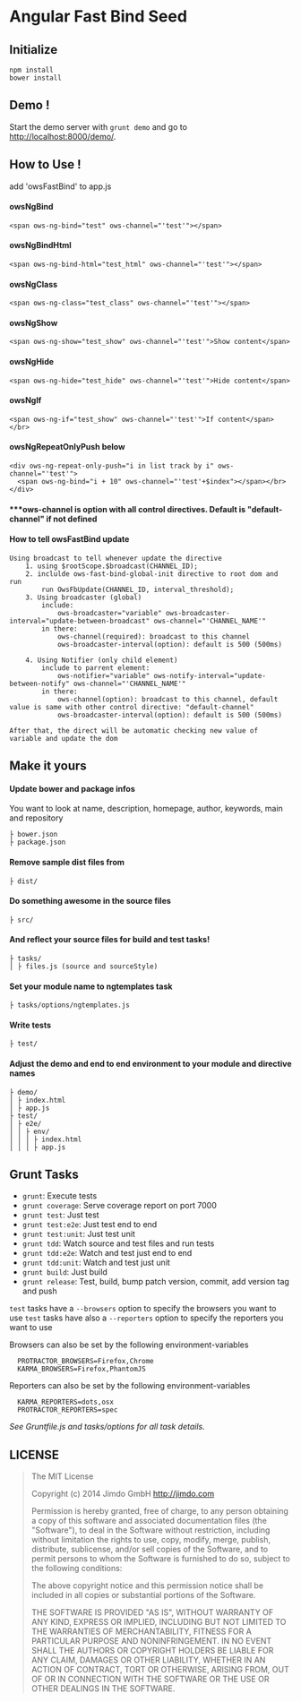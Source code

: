 Angular Fast Bind Seed
======================

Initialize
----------

	npm install
	bower install


Demo !
------

Start the demo server with `grunt demo` and go to [http://localhost:8000/demo/](http://localhost:8000/demo/).

How to Use !
------------

add 'owsFastBind' to app.js

#### owsNgBind
    <span ows-ng-bind="test" ows-channel="'test'"></span>
#### owsNgBindHtml    
    <span ows-ng-bind-html="test_html" ows-channel="'test'"></span>
#### owsNgClass
    <span ows-ng-class="test_class" ows-channel="'test'"></span>
#### owsNgShow    
    <span ows-ng-show="test_show" ows-channel="'test'">Show content</span>
#### owsNgHide    
    <span ows-ng-hide="test_hide" ows-channel="'test'">Hide content</span>
#### owsNgIf
    <span ows-ng-if="test_show" ows-channel="'test'">If content</span></br>
#### owsNgRepeatOnlyPush below   
    <div ows-ng-repeat-only-push="i in list track by i" ows-channel="'test'">
      <span ows-ng-bind="i + 10" ows-channel="'test'+$index"></span></br>
    </div>

#### ***ows-channel is option with all control directives. Default is "default-channel" if not defined

#### How to tell owsFastBind update
	Using broadcast to tell whenever update the directive
		1. using $rootScope.$broadcast(CHANNEL_ID);
		2. inclulde ows-fast-bind-global-init directive to root dom and run
			run OwsFbUpdate(CHANNEL_ID, interval_threshold);
		3. Using broadcaster (global)
			include: 
				ows-broadcaster="variable" ows-broadcaster-interval="update-between-broadcast" ows-channel="'CHANNEL_NAME'"
			in there:
				ows-channel(required): broadcast to this channel
				ows-broadcaster-interval(option): default is 500 (500ms)

		4. Using Notifier (only child element)
			include to parrent element:
				ows-notifier="variable" ows-notify-interval="update-between-notify" ows-channel="'CHANNEL_NAME'"
			in there:
				ows-channel(option): broadcast to this channel, default value is same with other control directive: "default-channel"
				ows-broadcaster-interval(option): default is 500 (500ms)				

	After that, the direct will be automatic checking new value of variable and update the dom	

Make it yours
-------------

#### Update bower and package infos

You want to look at name, description, homepage, author, keywords, main and repository

	├ bower.json
	├ package.json


#### Remove sample dist files from

	├ dist/


#### Do something awesome in the source files

	├ src/


#### And reflect your source files for build and test tasks!

	├ tasks/
	│ ├ files.js (source and sourceStyle)


#### Set your module name to ngtemplates task

	├ tasks/options/ngtemplates.js


#### Write tests

	├ test/


#### Adjust the demo and end to end environment to your module and directive names

	├ demo/
	│ ├ index.html
	│ ├ app.js
	├ test/
	│ ├ e2e/
	│ │ ├ env/
	│ │	│ ├ index.html
	│ │ │ ├ app.js


Grunt Tasks
-----------

 * `grunt`: Execute tests
 * `grunt coverage`: Serve coverage report on port 7000
 * `grunt test`: Just test
 * `grunt test:e2e`: Just test end to end
 * `grunt test:unit`: Just test unit
 * `grunt tdd`: Watch source and test files and run tests
 * `grunt tdd:e2e`: Watch and test just end to end
 * `grunt tdd:unit`: Watch and test just unit
 * `grunt build`: Just build
 * `grunt release`: Test, build, bump patch version, commit, add version tag and push

 `test` tasks have a `--browsers` option to specify the browsers you want to use
 `test` tasks have also a `--reporters` option to specify the reporters you want to use

 Browsers can also be set by the following environment-variables
 ```
   PROTRACTOR_BROWSERS=Firefox,Chrome
   KARMA_BROWSERS=Firefox,PhantomJS
 ```

 Reporters can also be set by the following environment-variables
 ```
   KARMA_REPORTERS=dots,osx
   PROTRACTOR_REPORTERS=spec
 ```

_See Gruntfile.js and tasks/options for all task details._


LICENSE
-------

> The MIT License
> 
> Copyright (c) 2014 Jimdo GmbH http://jimdo.com
> 
> Permission is hereby granted, free of charge, to any person obtaining a copy
> of this software and associated documentation files (the "Software"), to deal
> in the Software without restriction, including without limitation the rights
> to use, copy, modify, merge, publish, distribute, sublicense, and/or sell
> copies of the Software, and to permit persons to whom the Software is
> furnished to do so, subject to the following conditions:
> 
> The above copyright notice and this permission notice shall be included in
> all copies or substantial portions of the Software.
> 
> THE SOFTWARE IS PROVIDED "AS IS", WITHOUT WARRANTY OF ANY KIND, EXPRESS OR
> IMPLIED, INCLUDING BUT NOT LIMITED TO THE WARRANTIES OF MERCHANTABILITY,
> FITNESS FOR A PARTICULAR PURPOSE AND NONINFRINGEMENT. IN NO EVENT SHALL THE
> AUTHORS OR COPYRIGHT HOLDERS BE LIABLE FOR ANY CLAIM, DAMAGES OR OTHER
> LIABILITY, WHETHER IN AN ACTION OF CONTRACT, TORT OR OTHERWISE, ARISING FROM,
> OUT OF OR IN CONNECTION WITH THE SOFTWARE OR THE USE OR OTHER DEALINGS IN
> THE SOFTWARE.
